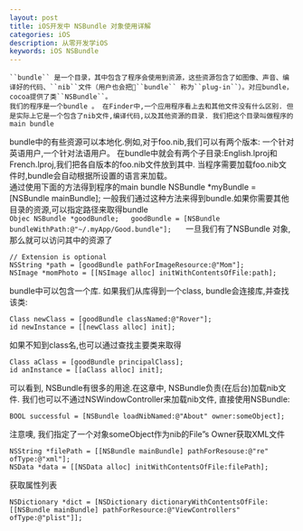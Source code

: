 ```yaml
---
layout: post
title: iOS开发中 NSBundle 对象使用详解
categories: iOS
description: 从零开发学iOS
keywords: iOS NSBundle
---
```


    ``bundle`` 是一个目录，其中包含了程序会使用到资源，这些资源包含了如图像、声音、编译好的代码、``nib``文件（用户也会把``bundle`` 称为``plug-in``）。对应bundle，cocoa提供了类``NSBundle``。  
    我们的程序是一个bundle 。 在Finder中,一个应用程序看上去和其他文件没有什么区别. 但是实际上它是一个包含了nib文件,编译代码,以及其他资源的目录. 我们把这个目录叫做程序的main bundle
bundle中的有些资源可以本地化.例如,对于foo.nib,我们可以有两个版本: 一个针对英语用户,一个针对法语用户。 在bundle中就会有两个子目录:English.lproj和French.lproj,我们把各自版本的foo.nib文件放到其中. 当程序需要加载foo.nib文件时,bundle会自动根据所设置的语言来加载。  
    通过使用下面的方法得到程序的main bundle
NSBundle *myBundle = [NSBundle mainBundle];
一般我们通过这种方法来得到bundle.如果你需要其他目录的资源,可以指定路径来取得bundle  
    ```Objec
    NSBundle *goodBundle;  
    goodBundle = [NSBundle bundleWithPath:@"~/.myApp/Good.bundle"];  
    ```
一旦我们有了NSBundle 对象,那么就可以访问其中的资源了  
```
// Extension is optional
NSString *path = [goodBundle pathForImageResource:@"Mom"];
NSImage *momPhoto = [[NSImage alloc] initWithContentsOfFile:path];
```  
bundle中可以包含一个库. 如果我们从库得到一个class, bundle会连接库,并查找该类:  
```
Class newClass = [goodBundle classNamed:@"Rover"];
id newInstance = [[newClass alloc] init];
```  
如果不知到class名,也可以通过查找主要类来取得  
```
Class aClass = [goodBundle principalClass];
id anInstance = [[aClass alloc] init];
```  

可以看到, NSBundle有很多的用途.在这章中, NSBundle负责(在后台)加载nib文件. 我们也可以不通过NSWindowController来加载nib文件, 直接使用NSBundle:  

```
BOOL successful = [NSBundle loadNibNamed:@"About" owner:someObject];
```  
注意噢, 我们指定了一个对象someObject作为nib的File”s Owner获取XML文件  

```
NSString *filePath = [[NSBundle mainBundle] pathForResouse:@"re" ofType:@"xml"];
NSData *data = [[NSData alloc] initWithContentsOfFile:filePath];
```  

获取属性列表  
```
NSDictionary *dict = [NSDictionary dictionaryWithContentsOfFile:[[NSBundle mainBundle] pathForResource:@"ViewControllers" ofType:@"plist"]];
```

